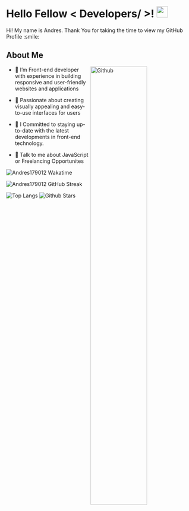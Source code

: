 
<body>
    <h1> Hello Fellow < Developers/ >! <img src = "https://raw.githubusercontent.com/MartinHeinz/MartinHeinz/master/wave.gif" width = 30px> </h1>
<p align='center'>
</p>

<div size='20px'> Hi! My name is Andres. Thank You for taking the time to view my GitHub Profile :smile:
</div>

<h2> About Me</h2>

<img width="55%" align="right" alt="Github" src="https://raw.githubusercontent.com/onimur/.github/master/.resources/git-header.svg" />

- 🔭 I’m Front-end developer with experience in building responsive and user-friendly websites and applications

- 🌱 Passionate about creating visually appealing and easy-to-use interfaces for users

- 👯 I Committed to staying up-to-date with the latest developments in front-end technology.

- 💬 Talk to me about JavaScript or Freelancing Opportunites

![Andres179012 Wakatime](https://wakatime.com/share/@Andres1790/6e1f3d44-0f34-4a1e-acb1-0440eab473e7.svg)

![Andres179012 GitHub Streak](https://github-readme-streak-stats.herokuapp.com/?user=Andres179012&theme=radical)                                                                                                           

![Top Langs](https://github-readme-stats.vercel.app/api/top-langs/?username=Andres179012&langs_count=8&theme=radical&layout=compact)  ![Github Stars](https://github-readme-stats.vercel.app/api?username=Andres179012&show_icons=true&locale=en&count_private=true&hide_rank=true&custom_title=My%20GitHub%20Stats&disable_animations=true&theme=radical) 


</body>
</html>
